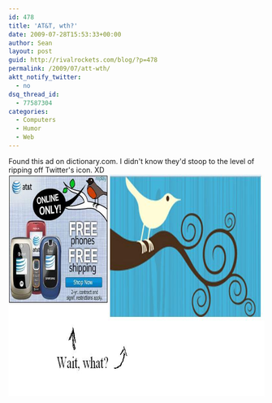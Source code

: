 ```yaml
---
id: 478
title: 'AT&T, wth?'
date: 2009-07-28T15:53:33+00:00
author: Sean
layout: post
guid: http://rivalrockets.com/blog/?p=478
permalink: /2009/07/att-wth/
aktt_notify_twitter:
  - no
dsq_thread_id:
  - 77587304
categories:
  - Computers
  - Humor
  - Web
---
```

Found this ad on dictionary.com.  I didn't know they'd stoop to the level of ripping off Twitter's icon. XD<img class="alignnone size-full wp-image-477" title="AT&T ripoff" src="/content/2009/07/ATT-ripoff.JPG" alt="AT&T ripoff" width="781" height="437" />